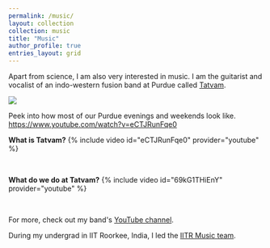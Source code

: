 ```yaml
---
permalink: /music/
layout: collection
collection: music
title: "Music"
author_profile: true
entries_layout: grid
---
```


Apart from science, I am also very interested in music. I am the guitarist and vocalist of an indo-western fusion band at Purdue called [Tatvam](https://www.facebook.com/TatvamPurdue/).


![](/assets/music/Tatvam_old.png)

Peek into how most of our Purdue evenings and weekends look like.
https://www.youtube.com/watch?v=eCTJRunFqe0

**What is Tatvam?**
{% include video id="eCTJRunFqe0" provider="youtube" %}

<br/>

**What do we do at Tatvam?**
{% include video id="69kG1THiEnY" provider="youtube" %}

<br/>

For more, check out my band's <a href="https://www.youtube.com/channel/UCBlDeRAwAAP_SeVPqmVi_HQ">YouTube channel</a>.

During my undergrad in IIT Roorkee, India, I led the [IITR Music team](https://www.youtube.com/channel/UCUAm7WhqNFUytNPs6VaUK-Q).
